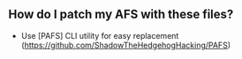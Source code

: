 ## How do I patch my AFS with these files?

* Use [PAFS] CLI utility for easy replacement (https://github.com/ShadowTheHedgehogHacking/PAFS)